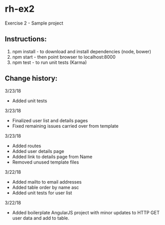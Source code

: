 # rh-ex2
Exercise 2 - Sample project

Instructions:
-------------
1. npm install - to download and install dependencies (node, bower)
2. npm start - then point browser to localhost:8000
3. npm test - to run unit tests (Karma)

Change history:
---------------
3/23/18
* Added unit tests 

3/23/18
* Finalized user list and details pages
* Fixed remaining issues carried over from template 

3/23/18
* Added routes
* Added user details page
* Added link to details page from Name
* Removed unused template files 

3/22/18
* Added mailto to email addresses
* Added table order by name asc
* Added unit tests for user list

3/22/18
* Added boilerplate AngularJS project with minor updates to HTTP GET user data and add to table.

